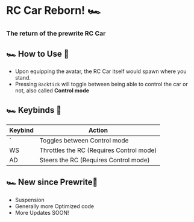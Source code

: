 # RC Car Reborn! 🏎️ 
###  The return of the prewrite RC Car
## 🏎️ How to Use 🏁 
* Upon equipping the avatar, the RC Car itself would spawn where you stand.
* Pressing `Backtick` will toggle between being able to control the car or not, also called **Control mode**

## 🏎️ Keybinds 🏁 
| Keybind   | Action |
| --- | ----- |
| ` | Toggles between Control mode |
| WS | Throttles the RC (Requires Control mode) |
| AD | Steers the RC (Requires Control mode) |

## 🏎️ New since Prewrite🏁 
* Suspension
* Generally more Optimized code
* More Updates SOON!